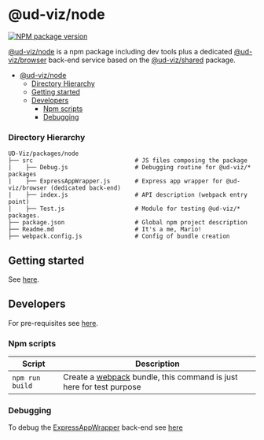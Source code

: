 # @ud-viz/node

[![NPM package version](https://badgen.net/npm/v/@ud-viz/node)](https://npmjs.com/package/@ud-viz/node)

[@ud-viz/node](https://npmjs.com/package/@ud-viz/node) is a npm package including dev tools plus a dedicated [@ud-viz/browser](https://npmjs.com/package/@ud-viz/browser) back-end service based on the [@ud-viz/shared](https://npmjs.com/package/@ud-viz/shared) package.

- [@ud-viz/node](#ud-viznode)
    - [Directory Hierarchy](#directory-hierarchy)
  - [Getting started](#getting-started)
  - [Developers](#developers)
    - [Npm scripts](#npm-scripts)
    - [Debugging](#debugging)

### Directory Hierarchy

```
UD-Viz/packages/node
├── src                             # JS files composing the package
|    ├── Debug.js                   # Debugging routine for @ud-viz/* packages
|    ├── ExpressAppWrapper.js       # Express app wrapper for @ud-viz/browser (dedicated back-end)
|    ├── index.js                   # API description (webpack entry point)
|    ├── Test.js                    # Module for testing @ud-viz/* packages.
├── package.json                    # Global npm project description
├── Readme.md                       # It's a me, Mario!
├── webpack.config.js               # Config of bundle creation
```

## Getting started

See [here](https://github.com/VCityTeam/UD-Viz/blob/master/Readme.md#getting-started).

## Developers

For pre-requisites see [here](https://github.com/VCityTeam/UD-Viz/blob/master/Readme.md#pre-requisites).

### Npm scripts

| Script          | Description                                                                                    |
| --------------- | ---------------------------------------------------------------------------------------------- |
| `npm run build` | Create a [webpack](https://webpack.js.org/) bundle, this command is just here for test purpose |


### Debugging

To debug the [ExpressAppWrapper](./src/ExpressAppWrapper.js) back-end see [here](../../Readme.md#debugging-the-examples)
